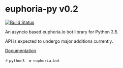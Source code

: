 # euphoria-py v0.2
[![Build Status](https://travis-ci.org/rainbowbismuth/euphoria-py.svg)](https://travis-ci.org/rainbowbismuth/euphoria-py)

An asyncio based euphoria.io bot library for Python 3.5.

API is expected to undergo major additions currently.

[Documentation](http://rainbowbismuth.github.io/euphoria-py/docs/)

:zap: `python3 -m euphoria.bot`
